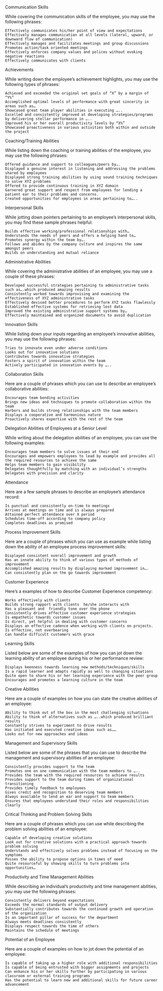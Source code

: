 Communication Skills

While covering the communication skills of the employee, you may use the following phrases:

    Effectively communicates his/her point of view and expectations
    Effectively manages communication at all levels (lateral, upward, or downward flow of communication)
    Effectively manages and facilitates meetings and group discussions
    Promotes action/task oriented meetings
    Effectively enforces company values and polices without evoking negative reactions
    Effectively communicates with clients

 
Achievements

While writing down the employee’s achievement highlights, you may use the following types of phrases:

    Achieved and exceeded the original set goals of “X” by a margin of “Y%”
    Accomplished optimal levels of performance with great sincerity in areas such as…
    Showcased great team player abilities in executing …..
    Excelled and consistently improved at developing strategies/programs by delivering stellar performance in …..
    Improved his or her overall productivity levels by “X%”
    Showcased proactiveness in various activities both within and outside the project

 
Coaching/Training Abilities

While listing down the coaching or training abilities of the employee, you may use the following phrases:

    Offered guidance and support to colleagues/peers by….
    Displayed a genuine interest in listening and addressing the problems shared by employees
    Displayed strong training abilities by using sound training techniques to solve XYZ problems
    Offered to provide continuous training in XYZ domain
    Garnered great support and respect from employees for lending a patient ear to their problems and concerns.
    Created opportunities for employees in areas pertaining to…..

 
Interpersonal Skills

While jotting down pointers pertaining to an employee’s interpersonal skills, you may find these sample phrases helpful:

    Builds effective working/professional relationships with…
    Understands the needs of peers and offers a helping hand to…
    Promotes synergy within the team by….
    Follows and abides by the company culture and inspires the same amongst peers
    Builds on understanding and mutual reliance

 
Administrative Abilities

While covering the administrative abilities of an employee, you may use a couple of these phrases:

    Developed successful strategies pertaining to administrative tasks such as….which produced amazing results
    Consistently worked towards improvising and examining the effectiveness of XYZ administrative tasks
    Effectively devised better procedures to perform XYZ tasks flawlessly
    Established effective systems for retrieving lost data
    Improved the existing administrative support systems by…
    Effectively maintained and organized documents to avoid duplication

 
 Innovation Skills

While listing down your inputs regarding an employee’s innovative abilities, you may use the following phrases:

    Tries to innovate even under adverse conditions
    Looks out for innovative solutions
    Contributes towards innovative strategies
    Fosters a spirit of innovation within the team
    Actively participated in innovation events by …..

 
Collaboration Skills

Here are a couple of phrases which you can use to describe an employee’s collaborative abilities:

    Encourages team bonding activities
    Brings new ideas and techniques to promote collaboration within the team
    Harbors and builds strong relationships with the team members
    Displays a cooperative and harmonious nature
    Proactively shares expertise with the rest of the team

 
Delegation Abilities of Employees at a Senior Level

While writing about the delegation abilities of an employee, you can use the following examples:

    Encourages team members to solve issues at their end
    Encourages and empowers employees to lead by example and provides all the required resources to achieve the same
    Helps team members to gain visibility
    Delegates thoughtfully by matching with an individual’s strengths
    Delegates with precision and clarity

 
Attendance

Here are a few sample phrases  to describe an employee’s attendance record:

    Is punctual and consistently on-time to meetings
    Arrives at meetings on time and is always prepared
    Attained perfect attendance over X period
    Schedules time-off according to company policy
    Completes deadlines as promised

 
Process Improvement Skills

Here are a couple of phrases which you can use as example while listing down the ability of an employee process improvement skills:

    Displayed consistent overall improvement and growth
    Has an innate ability to think of various types of methods of improvement
    Accomplished amazing results by displaying marked improvement in….
    Can consistently plan on the go towards improvement

 
Customer Experience 

Here’s a examples of how to describe Customer Experience competency:

    Works effectively with clients
    Builds strong rapport with clients  he/she interacts with
    Has a pleasant and  friendly tone over the phone
    Consistently drives effective customer experience strategies
    Is empathetic towards customer issues
    Is direct, yet helpful in dealing with customer concerns
    Displays an effective cadence when working with clients on projects. Is effective, not overbearing
    Can handle difficult customers with grace

Learning Skills

Listed below are some of the examples of how you can jot down the learning ability of an employee during his or her performance review:

    Displays keenness towards learning new methods/techniques/skills
    Is a rapid learner and adapts rapidly as well to changing situations
    Quite open to share his or her learning experience with the peer group
    Encourages and promotes a learning culture in the team

 
Creative Abilities

Here are a couple of examples on how you can state the creative abilities of an employee:

    Ability to think out of the box in the most challenging situations
    Ability to think of alternatives such as …..which produced brilliant results
    Constantly strives to experiment to drive results
    Has initiated and executed creative ideas such as……
    Looks out for new approaches and ideas

 
Management and Supervisory Skills

Listed below are some of the phrases that you can use to describe the management and supervisory abilities of an employee:

    Consistently provides support to the team
    Promotes one on one communication with the team members to …..
    Provides the team with the required resources to achieve results
    Provides support to the team during times of organizational transitioning
    Provides timely feedback to employees
    Gives credit and recognition to deserving team members
    Always available to lend an ear and support to team members
    Ensures that employees understand their roles and responsibilities clearly

 
Critical Thinking and Problem Solving Skills

Here are a couple of phrases which you can use while describing the problem solving abilities of an employee:

    Capable of developing creative solutions
    Look out for creative solutions with a practical approach towards problem solving
    Understands and effectively solves problems instead of focusing on the symptoms
    Posses the ability to propose options in times of need
    Quite resourceful by showing skills to turn problems into opportunities…

 
Productivity and Time Management Abilities

While describing an individual’s productivity and time management abilities, you may use the following phrases:

    Consistently delivers beyond expectations
    Exceeds the normal standards of output delivery
    Substantially contributes towards the continued growth and operation of the organization
    Is an important pillar of success for the department
    Always meets deadlines consistently
    Displays respect towards the time of others
    Maintains the schedule of meetings

 
Potential of an Employee

Here are a couple of examples on how to jot down the potential of an employee:

    Is capable of taking up a higher role with additional responsibilities
    Is capable of being entrusted with bigger assignments and projects
    Can enhance his or her skills further by participating in various classroom or external training programs
    Has the potential to learn new and additional skills for future career advancement
